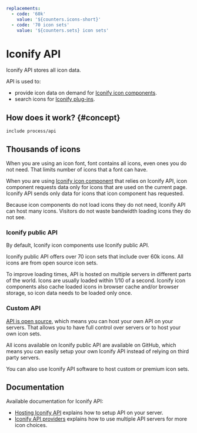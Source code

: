 ```yaml
replacements:
  - code: '60k'
    value: '${counters.icons-short}'
  - code: '70 icon sets'
    value: '${counters.sets} icon sets'
```

# Iconify API

Iconify API stores all icon data.

API is used to:

- provide icon data on demand for [Iconify icon components](../icon-components/components/index.md).
- search icons for [Iconify plug-ins](../design/index.md).

## How does it work? {#concept}

`include process/api`

## Thousands of icons

When you are using an icon font, font contains all icons, even ones you do not need. That limits number of icons that a font can have.

When you are using [Iconify icon component](../icon-components/index.md) that relies on Iconify API, icon component requests data only for icons that are used on the current page. Iconify API sends only data for icons that icon component has requested.

Because icon components do not load icons they do not need, Iconify API can host many icons. Visitors do not waste bandwidth loading icons they do not see.

### Iconify public API

By default, Iconify icon components use Iconify public API.

Iconify public API offers over 70 icon sets that include over 60k icons. All icons are from open source icon sets.

To improve loading times, API is hosted on multiple servers in different parts of the world. Icons are usually loaded within 1/10 of a second. Iconify icon components also cache loaded icons in browser cache and/or browser storage, so icon data needs to be loaded only once.

### Custom API

[API is open source](https://github.com/iconify/api.js), which means you can host your own API on your servers. That allows you to have full control over servers or to host your own icon sets.

All icons available on Iconify public API are available on GitHub, which means you can easily setup your own Iconify API instead of relying on third party servers.

You can also use Iconify API software to host custom or premium icon sets.

## Documentation

Available documentation for Iconify API:

- [Hosting Iconify API](./hosting.md) explains how to setup API on your server.
- [Iconify API providers](./providers.md) explains how to use multiple API servers for more icon choices.
